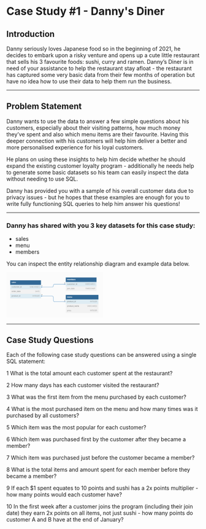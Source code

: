 # Case Study #1 - Danny's Diner

## Introduction
Danny seriously loves Japanese food so in the beginning of 2021, he decides to embark upon a risky venture and opens up a cute little restaurant that sells his 3 favourite foods: sushi, curry and ramen.
Danny’s Diner is in need of your assistance to help the restaurant stay afloat - the restaurant has captured some very basic data from their few months of operation but have no idea how to use their data to help them run the business.
***

## Problem Statement
Danny wants to use the data to answer a few simple questions about his customers, especially about their visiting patterns, how much money they’ve spent and also which menu items are their favourite. Having this deeper connection with his customers will help him deliver a better and more personalised experience for his loyal customers.

He plans on using these insights to help him decide whether he should expand the existing customer loyalty program - additionally he needs help to generate some basic datasets so his team can easily inspect the data without needing to use SQL.

Danny has provided you with a sample of his overall customer data due to privacy issues - but he hopes that these examples are enough for you to write fully functioning SQL queries to help him answer his questions!
***

### Danny has shared with you 3 key datasets for this case study:

* sales
* menu
* members

You can inspect the entity relationship diagram and example data below.

<img src="https://github.com/MrKapoor95/SQL_Project/blob/main/Case%20Study%20%231%20-%20Danny's%20Diner/CaseStudy%201%20Schema.png" width=50% height=50%>

***

## Case Study Questions

Each of the following case study questions can be answered using a single SQL statement:

1 What is the total amount each customer spent at the restaurant?

2 How many days has each customer visited the restaurant?

3 What was the first item from the menu purchased by each customer?

4 What is the most purchased item on the menu and how many times was it purchased by all customers?

5 Which item was the most popular for each customer?

6 Which item was purchased first by the customer after they became a member?

7 Which item was purchased just before the customer became a member?

8 What is the total items and amount spent for each member before they became a member?

9 If each $1 spent equates to 10 points and sushi has a 2x points multiplier - how many points would each customer have?

10 In the first week after a customer joins the program (including their join date) they earn 2x points on all items, not just sushi - how many points do customer A and B have at the end of January?
